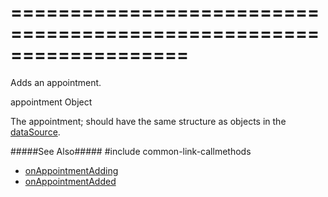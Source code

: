 ===================================================================
===================================================================

<!--shortDescription-->
Adds an appointment.
<!--/shortDescription-->

<!--paramName1-->appointment<!--/paramName1-->
<!--paramType1-->Object<!--/paramType1-->
<!--paramDescription1-->
The appointment; should have the same structure as objects in the [dataSource](/Documentation/ApiReference/UI_Widgets/dxScheduler/Configuration/#dataSource).
<!--/paramDescription1-->

<!--fullDescription-->

#####See Also#####
#include common-link-callmethods
- [onAppointmentAdding](/Documentation/ApiReference/UI_Widgets/dxScheduler/Configuration/#onAppointmentAdding)
- [onAppointmentAdded](/Documentation/ApiReference/UI_Widgets/dxScheduler/Configuration/#onAppointmentAdded)
<!--/fullDescription-->